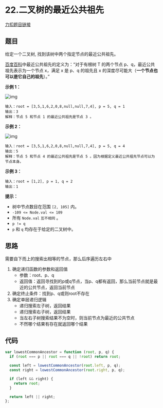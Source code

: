 # 22.二叉树的最近公共祖先

[力扣题目链接](https://leetcode.cn/problems/lowest-common-ancestor-of-a-binary-tree/)

## 题目

给定一个二叉树, 找到该树中两个指定节点的最近公共祖先。

[百度百科](https://baike.baidu.com/item/最近公共祖先/8918834?fr=aladdin)中最近公共祖先的定义为：“对于有根树 T 的两个节点 p、q，最近公共祖先表示为一个节点 x，满足 x 是 p、q 的祖先且 x 的深度尽可能大（**一个节点也可以是它自己的祖先**）。”

 

**示例 1：**

![img](https://assets.leetcode.com/uploads/2018/12/14/binarytree.png)

```
输入：root = [3,5,1,6,2,0,8,null,null,7,4], p = 5, q = 1
输出：3
解释：节点 5 和节点 1 的最近公共祖先是节点 3 。
```

**示例 2：**

![img](https://assets.leetcode.com/uploads/2018/12/14/binarytree.png)

```
输入：root = [3,5,1,6,2,0,8,null,null,7,4], p = 5, q = 4
输出：5
解释：节点 5 和节点 4 的最近公共祖先是节点 5 。因为根据定义最近公共祖先节点可以为节点本身。
```

**示例 3：**

```
输入：root = [1,2], p = 1, q = 2
输出：1
```

 

**提示：**

- 树中节点数目在范围 `[2, 105]` 内。
- `-109 <= Node.val <= 109`
- 所有 `Node.val` `互不相同` 。
- `p != q`
- `p` 和 `q` 均存在于给定的二叉树中。

## 思路

需要自下而上的搜索出相等的节点，那么后序遍历左右中

1. 确定递归函数的参数和返回值
   - 参数：root、p、q
   - 返回值：返回寻找到的p或q节点，当p、q都有返回，那么当前节点就是最近的公共节点，返回当前节点
2. 确定终止条件：找到p、q或则root不存在
3. 确定单层递归逻辑
   - 递归搜索左子树，返回结果
   - 递归搜索右子树，返回结果
   - 当左右子树搜索结果不为空时，则当前节点为最近的公共节点
   - 不然哪个结果有存在就返回哪个结果

## 代码

~~~js
var lowestCommonAncestor = function (root, p, q) {
  if (root === p || root === q || !root) return root;

  const left = lowestCommonAncestor(root.left, p, q);
  const right = lowestCommonAncestor(root.right, p, q);

  if (left && right) {
    return root;
  }

  return left || right;
};
~~~

